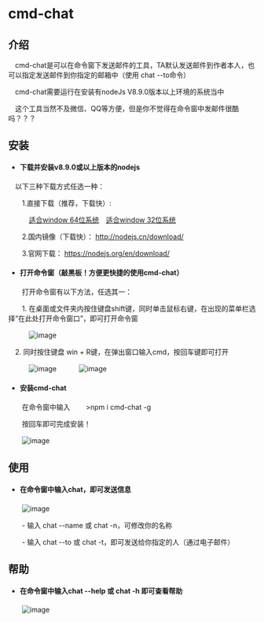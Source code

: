 # cmd-chat

## 介绍
 
 　cmd-chat是可以在命令窗下发送邮件的工具，TA默认发送邮件到作者本人，也可以指定发送邮件到你指定的邮箱中（使用 chat --to命令）
 
 　cmd-chat需要运行在安装有nodeJs V8.9.0版本以上环境的系统当中
 
 　这个工具当然不及微信、QQ等方便，但是你不觉得在命令窗中发邮件很酷吗？？？

## 安装


- #### 下载并安装v8.9.0或以上版本的nodejs
    
　以下三种下载方式任选一种：
    
　　1.直接下载（推荐，下载快）:
  

　　　[适合window 64位系统](https://npm.taobao.org/mirrors/node/v8.9.0/node-v8.9.0-x64.msi )　[适合window 32位系统](https://npm.taobao.org/mirrors/node/v8.9.0/node-v8.9.0-x86.msi )
  
　　2.国内镜像（下载快）： http://nodejs.cn/download/

　　3.官网下载： https://nodejs.org/en/download/
    

- #### 打开命令窗（敲黑板！方便更快捷的使用cmd-chat）
　　打开命令窗有以下方法，任选其一：

　　1. 在桌面或文件夹内按住键盘shift键，同时单击鼠标右键，在出现的菜单栏选择“在此处打开命令窗口”，即可打开命令窗
    
　　　![image](http://kenyee.cc/images/tutorial_1.png)
    
  　2. 同时按住键盘 win + R键，在弹出窗口输入cmd，按回车键即可打开 
    
　　　![image](http://kenyee.cc/images/tutorial_2.png)
　　　![image](http://kenyee.cc/images/tutorial_3.png)

- #### 安装cmd-chat
　　在命令窗中输入 
　　>npm i cmd-chat -g

　　按回车即可完成安装！
    
　　![image](http://kenyee.cc/images/tutorial_3.gif)
    
    
    
## 使用
- #### 在命令窗中输入chat，即可发送信息
　　![image](http://kenyee.cc/images/tutorial_4.gif)
    
　　- 输入 chat --name 或 chat -n，可修改你的名称
  
　　- 输入 chat --to 或 chat -t，即可发送给你指定的人（通过电子邮件）


## 帮助
- #### 在命令窗中输入chat --help 或 chat -h 即可查看帮助
　　![image](http://kenyee.cc/images/tutorial_5.gif)
